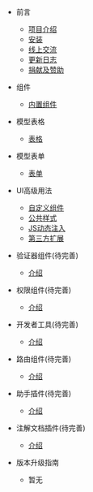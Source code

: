 * 前言
    * [项目介绍](/README.md)
    * [安装](/ui/install.md)
    * [线上交流](/communication.md)
    * [更新日志](/logs.md)
    * [捐献及赞助](/donate.md)
* 组件
  - [内置组件](/ui/components)
* 模型表格
    * [表格](/ui/grid)
* 模型表单
    * [表单](/ui/form)
* UI高级用法
  * [自定义组件](/ui/custom)
  * [公共样式](/ui/style)
  * [JS动态注入](/ui/js)
  * [第三方扩展](/ui/thirdparty)

* 验证器组件(待完善)
  * [介绍](/validate/readme.md)
* 权限组件(待完善)
  * [介绍](/permission/readme.md)
* 开发者工具(待完善)
  * [介绍](/devtool/readme.md)
  
* 路由组件(待完善)
  * [介绍](/route/readme.md)

* 助手插件(待完善)
  * [介绍](/helper/readme.md)

* 注解文档插件(待完善)
  * [介绍](/swagger/readme.md)
* 版本升级指南
  * 暂无
  